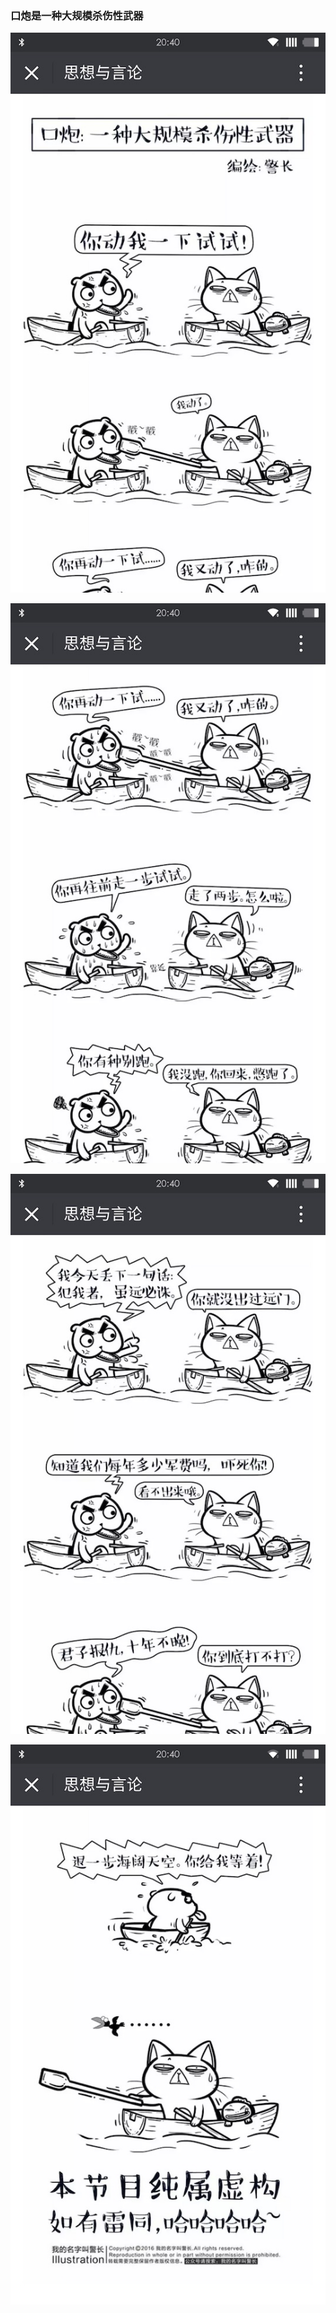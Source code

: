 ### 口炮是一种大规模杀伤性武器


![1](../imgs/koupao_1.jpg)

![2](../imgs/koupao_2.jpg)

![3](../imgs/koupao_3.jpg)

![4](../imgs/koupao_4.jpg)
